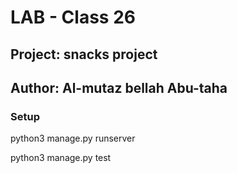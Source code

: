 # LAB - Class 26

## Project: snacks project

## Author: Al-mutaz bellah Abu-taha

### Setup

 python3 manage.py runserver 



 python3 manage.py test 
